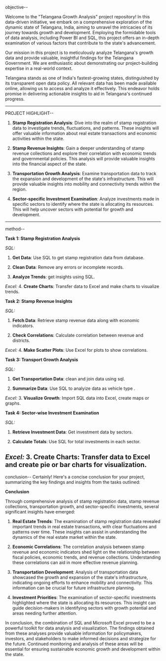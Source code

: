 objective--

Welcome to the "Telangana Growth Analysis" project repository! In this data-driven initiative, we embark on a comprehensive exploration of the dynamic state of Telangana, India, aiming to unravel the intricacies of its journey towards growth and development. Employing the formidable tools of data analysis, including Power BI and SQL, this project offers an in-depth examination of various factors that contribute to the state's advancement.

Our mission in this project is to meticulously analyze Telangana's growth data and provide valuable, insightful findings for the Telangana Government. We are enthusiastic about demonstrating our project-building expertise in a real-world context.

Telangana stands as one of India's fastest-growing states, distinguished by its transparent open data policy. All relevant data has been made available online, allowing us to access and analyze it effectively. This endeavor holds promise in delivering actionable insights to aid in Telangana's continued progress.


---------------------------------------------------------------------------------------------------------------------------------------
PROJECT HIGHLIGHT--

1. **Stamp Registration Analysis**: Dive into the realm of stamp registration data to investigate trends, fluctuations, and patterns. These insights will offer valuable information about real estate transactions and economic activities within the state.

2. **Stamp Revenue Insights**: Gain a deeper understanding of stamp revenue collections and explore their correlation with economic trends and governmental policies. This analysis will provide valuable insights into the financial aspect of the state.

3. **Transportation Growth Analysis**: Examine transportation data to track the expansion and development of the state's infrastructure. This will provide valuable insights into mobility and connectivity trends within the region.

4. **Sector-specific Investment Examination**: Analyze investments made in specific sectors to identify where the state is allocating its resources. This will help uncover sectors with potential for growth and development.
---------------------------------------------------------------------------------------------------------------------------------------
   
method--


**Task 1: Stamp Registration Analysis**

*SQL:*
1. **Get Data**: Use SQL to get stamp registration data from  database.

2. **Clean Data**: Remove any errors or incomplete records.

3. **Analyze Trends**: get insights using SQL.

*Excel:*
4. **Create Charts**: Transfer data to Excel and make charts to visualize trends.

**Task 2: Stamp Revenue Insights**

*SQL:*
1. **Fetch Data**: Retrieve stamp revenue data along with economic indicators.

2. **Check Correlations**: Calculate correlation between revenue and districts.

*Excel:*
4. **Make Scatter Plots**: Use Excel for  plots to show correlations.

**Task 3: Transport Growth Analysis**

*SQL:*
1. **Get Transportation Data**: clean and join data using sql.

2. **Summarize Data**: Use SQL to analyize data as vehicle type .

*Excel:*
3. **Visualize Growth**: Import SQL data into Excel, create maps or graphs.

**Task 4: Sector-wise Investment Examination**

*SQL:*
1. **Retrieve Investment Data**: Get investment data by sectors.

2. **Calculate Totals**: Use SQL for total investments in each sector.

*Excel:*
3. **Create Charts**: Transfer data to Excel and create pie or bar charts for visualization.
-----------------------------------------------------------------------------------------------------------------------------------------

conclusion--
 Certainly! Here's a concise conclusion for your project, summarizing the key findings and insights from the tasks outlined:

**Conclusion**

Through comprehensive analysis of stamp registration data, stamp revenue collections, transportation growth, and sector-specific investments, several significant insights have emerged:

1. **Real Estate Trends**: The examination of stamp registration data revealed important trends in real estate transactions, with clear fluctuations and patterns over time. These insights can assist in understanding the dynamics of the real estate market within the state.

2. **Economic Correlations**: The correlation analysis between stamp revenue and economic indicators shed light on the relationship between fiscal policies, economic trends, and revenue collections. Understanding these correlations can aid in more effective revenue planning.

3. **Transportation Development**: Analysis of transportation data showcased the growth and expansion of the state's infrastructure, indicating ongoing efforts to enhance mobility and connectivity. This information can be crucial for future infrastructure planning.

4. **Investment Priorities**: The examination of sector-specific investments highlighted where the state is allocating its resources. This insight can guide decision-makers in identifying sectors with growth potential and areas needing further attention.

In conclusion, the combination of SQL and Microsoft Excel proved to be a powerful toolkit for data analysis and visualization. The findings obtained from these analyses provide valuable information for policymakers, investors, and stakeholders to make informed decisions and strategize for the future. Continued monitoring and analysis of these areas will be essential for ensuring sustainable economic growth and development within the state.
